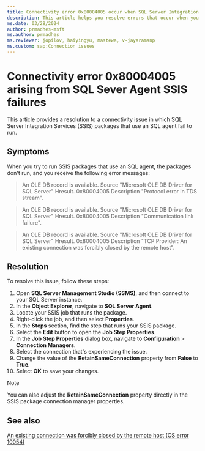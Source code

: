 ```yaml
---
title: Connectivity error 0x80004005 occur when SQL Server Integration Services packages fail to run
description: This article helps you resolve errors that occur when you try to run SSIS packages by using SQL Server Agent.
ms.date: 03/28/2024
author: prmadhes-msft
ms.author: prmadhes
ms.reviewer: jopilov, haiyingyu, mastewa, v-jayaramanp
ms.custom: sap:Connection issues
---
```


# Connectivity error 0x80004005 arising from SQL Sever Agent SSIS failures

This article provides a resolution to a connectivity issue in which SQL Server Integration Services (SSIS) packages that use an SQL agent fail to run.

## Symptoms

When you try to run SSIS packages that use an SQL agent, the packages don't run, and you receive the following error messages:

> An OLE DB record is available. Source "Microsoft OLE DB Driver for SQL Server" Hresult. 0x80004005 Description "Protocol error in TDS stream".

> An OLE DB record is available. Source "Microsoft OLE DB Driver for SQL Server" Hresult. 0x80004005 Description "Communication link failure".

> An OLE DB record is available. Source "Microsoft OLE DB Driver for SQL Server" Hresult. 0x80004005 Description "TCP Provider: An existing connection was forcibly closed by the remote host".

## Resolution

To resolve this issue, follow these steps:

1. Open **SQL Server Management Studio (SSMS)**, and then connect to your SQL Server instance.
1. In the **Object Explorer**, navigate to **SQL Server Agent**.
1. Locate your SSIS job that runs the package.
1. Right-click the job, and then select **Properties**.
1. In the **Steps** section, find the step that runs your SSIS package.
1. Select the **Edit** button to open the **Job Step Properties**.
1. In the **Job Step Properties** dialog box, navigate to **Configuration** > **Connection Managers**.
1. Select the connection that's experiencing the issue.
1. Change the value of the **RetainSameConnection** property from **False** to **True**.
1. Select **OK** to save your changes.

> [!NOTE]
> You can also adjust the **RetainSameConnection** property directly in the SSIS package connection manager properties.

## See also

[An existing connection was forcibly closed by the remote host (OS error 10054)](tls-exist-connection-closed.md)
